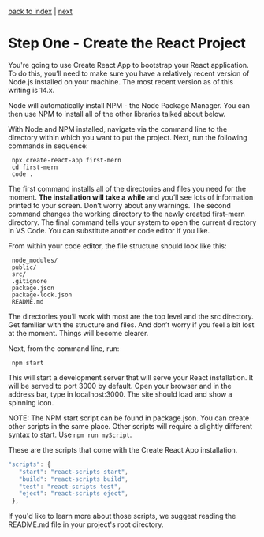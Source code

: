 [back to index](/README.md) | [next](/docs/2.md)

# Step One - Create the React Project

You're going to use Create React App to bootstrap your React application. To do this, you’ll need to make sure you have a relatively recent version of Node.js installed on your machine. The most recent version as of this writing is 14.x.

Node will automatically install NPM - the Node Package Manager. You can then use NPM to install all of the other libraries talked about below.

With Node and NPM installed, navigate via the command line to the directory within which you want to put the project. Next, run the following commands in sequence:

```
 npx create-react-app first-mern
 cd first-mern
 code .
```

The first command installs all of the directories and files you need for the moment. **The installation will take a while** and you’ll see lots of information printed to your screen. Don’t worry about any warnings. The second command changes the working directory to the newly created first-mern directory. The final command tells your system to open the current directory in VS Code. You can substitute another code editor if you like.

From within your code editor, the file structure should look like this:

```
 node_modules/
 public/
 src/
 .gitignore
 package.json
 package-lock.json
 README.md
```

The directories you’ll work with most are the top level and the src directory. Get familiar with the structure and files. And don’t worry if you feel a bit lost at the moment. Things will become clearer.

Next, from the command line, run:

```
 npm start
```

This will start a development server that will serve your React installation. It will be served to port 3000 by default. Open your browser and in the address bar, type in localhost:3000. The site should load and show a spinning icon.

NOTE: The NPM start script can be found in package.json. You can create other scripts in the same place. Other scripts will require a slightly different syntax to start. Use `npm run myScript`.

These are the scripts that come with the Create React App installation.

```js
"scripts": {
   "start": "react-scripts start",
   "build": "react-scripts build",
   "test": "react-scripts test",
   "eject": "react-scripts eject",
 },
```

If you'd like to learn more about those scripts, we suggest reading the README.md file in your project's root directory.
